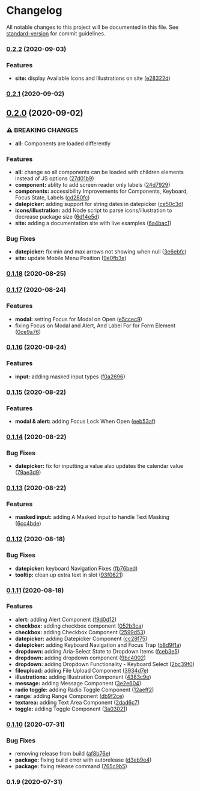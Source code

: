 # Changelog

All notable changes to this project will be documented in this file. See [standard-version](https://github.com/conventional-changelog/standard-version) for commit guidelines.

### [0.2.2](https://tfs.prd.costargroup.com///compare/v0.2.1...v0.2.2) (2020-09-03)


### Features

* **site:** display Available Icons and Illustrations on site ([e28322d](https://tfs.prd.costargroup.com///commit/e28322d5f9a8588282ea019f25045de8ce6454d5))

### [0.2.1](https://tfs.prd.costargroup.com///compare/v0.2.0...v0.2.1) (2020-09-02)

## [0.2.0](https://tfs.prd.costargroup.com///compare/v0.1.18...v0.2.0) (2020-09-02)


### ⚠ BREAKING CHANGES

* **all:** Components are loaded differently

### Features

* **all:** change so all components can be loaded with children elements instead of JS options ([27d01b9](https://tfs.prd.costargroup.com///commit/27d01b97b5a525593e97c09b4fd1cf2fd8172173))
* **component:** ablity to add screen reader only labels ([24d7929](https://tfs.prd.costargroup.com///commit/24d7929a63bdddaeed500fd11b996aa8bf92b62b))
* **components:** accessibility Improvements for Components, Keyboard, Focus State, Labels ([cd280fc](https://tfs.prd.costargroup.com///commit/cd280fcca65e5e0cfec14cfbd60a3f4eca857f2a))
* **datepicker:** adding support for string dates in datepicker ([ce50c3d](https://tfs.prd.costargroup.com///commit/ce50c3d38255fb7a0e2952db14a162367e04d9b7))
* **icons/illustration:** add Node script to parse icons/illustration to decrease package size ([6d14e5d](https://tfs.prd.costargroup.com///commit/6d14e5d496ce5634c7bfda456dcbae9de93e29de))
* **site:** adding a documentation site with live examples ([6a4bac1](https://tfs.prd.costargroup.com///commit/6a4bac1bcbdbe55ca7c18edcfea93636ad536ba5))


### Bug Fixes

* **datepicker:** fix min and max arrows not showing when null ([3e6ebfc](https://tfs.prd.costargroup.com///commit/3e6ebfcc6383c82601952544e73fba686173440b))
* **site:** update Mobile Menu Position ([9e0fb3e](https://tfs.prd.costargroup.com///commit/9e0fb3eb7c5470beced0ed22fc4ab445b0f22a6a))

### [0.1.18](https://tfs.prd.costargroup.com///compare/v0.1.17...v0.1.18) (2020-08-25)

### [0.1.17](https://tfs.prd.costargroup.com///compare/v0.1.16...v0.1.17) (2020-08-24)


### Features

* **modal:** setting Focus for Modal on Open ([e5ccec9](https://tfs.prd.costargroup.com///commit/e5ccec9ae0506b67da908c6ae1b96b55a129a191))
* fixing Focus on Modal and Alert, And Label For for Form Element ([0ce9a76](https://tfs.prd.costargroup.com///commit/0ce9a7694069c23533afc0bdc7e4dee28a898680))

### [0.1.16](https://tfs.prd.costargroup.com///compare/v0.1.15...v0.1.16) (2020-08-24)


### Features

* **input:** adding masked input types ([f0a2696](https://tfs.prd.costargroup.com///commit/f0a2696d6fb4c9ffac7abbc639277f7c3d28d2a3))

### [0.1.15](https://tfs.prd.costargroup.com///compare/v0.1.14...v0.1.15) (2020-08-22)


### Features

* **modal & alert:** adding Focus Lock When Open ([eeb53af](https://tfs.prd.costargroup.com///commit/eeb53afd625076d5baac12e92f59d073915da5e7))

### [0.1.14](https://tfs.prd.costargroup.com///compare/v0.1.13...v0.1.14) (2020-08-22)


### Bug Fixes

* **datepicker:** fix for inputting a value also updates the calendar value ([79ae3d9](https://tfs.prd.costargroup.com///commit/79ae3d9d27bf1ffd4e155138f77458778ec0ebd5))

### [0.1.13](https://tfs.prd.costargroup.com///compare/v0.1.12...v0.1.13) (2020-08-22)


### Features

* **masked input:** adding A Masked Input to handle Text Masking ([6cc4bde](https://tfs.prd.costargroup.com///commit/6cc4bde45749dd198f2b3e294e1a9b316a22015b))

### [0.1.12](https://tfs.prd.costargroup.com///compare/v0.1.11...v0.1.12) (2020-08-18)


### Bug Fixes

* **datepicker:** keyboard Navigation Fixes ([fb76bed](https://tfs.prd.costargroup.com///commit/fb76bedd7e82896076a9651f5afa522c09110229))
* **tooltip:** clean up extra text in slot ([93f0621](https://tfs.prd.costargroup.com///commit/93f0621db5419b9ba00f144c7362a6959042cbfa))

### [0.1.11](https://tfs.prd.costargroup.com///compare/v0.1.10...v0.1.11) (2020-08-18)


### Features

* **alert:** adding Alert Component ([f9d0d12](https://tfs.prd.costargroup.com///commit/f9d0d126dbdc801252d0c567e1b30c27754136da))
* **checkbox:** adding checkbox component ([052b3ca](https://tfs.prd.costargroup.com///commit/052b3cad39b417cd04e345cc11baafcb416625fc))
* **checkbox:** adding Checkbox Component ([2599d53](https://tfs.prd.costargroup.com///commit/2599d533f3aca3b56a416bced0a1a6b5185d70ba))
* **datepicker:** adding Datepicker Component ([cc28f75](https://tfs.prd.costargroup.com///commit/cc28f75dd7d3a0e1df78dd477268d892a6330c43))
* **datepicker:** adding Keyboard Navigation and Focus Trap ([b8d9f1a](https://tfs.prd.costargroup.com///commit/b8d9f1a7635f14fbbcdd5ffc5a08d1012a2092b5))
* **dropdown:** adding Aria-Select State to Dropdown Items ([fceb3e5](https://tfs.prd.costargroup.com///commit/fceb3e52236a9b1e8c4e2bc153fb9d72238cb07b))
* **dropdown:** adding dropdown component ([9bc4002](https://tfs.prd.costargroup.com///commit/9bc40020fa903ebb61aad4dfa824374e38821436))
* **dropdown:** adding Dropdown Functionality - Keyboard Select ([2bc39f0](https://tfs.prd.costargroup.com///commit/2bc39f0ae17c80702d079ab4368bbf358f94210a))
* **fileupload:** adding File Upload Component ([3934d7e](https://tfs.prd.costargroup.com///commit/3934d7ea5424a3eb4209fec3c29899dcdda4c830))
* **illustrations:** adding Illustration Component ([4383c9e](https://tfs.prd.costargroup.com///commit/4383c9ee219d0d2aa6daa9e1ad313a21b470aec7))
* **message:** adding Message Component ([3e2e604](https://tfs.prd.costargroup.com///commit/3e2e604a9793e5a0d6773649c3f2f7bc88c2f2de))
* **radio toggle:** adding Radio Toggle Component ([12aeff2](https://tfs.prd.costargroup.com///commit/12aeff24e21fefaeaa731070770f5ba4d0677eda))
* **range:** adding Range Component ([db9f2ce](https://tfs.prd.costargroup.com///commit/db9f2ce1440ae11be4b77bb12f6cfffd7194ed4b))
* **textarea:** adding Text Area Component ([2dad6c7](https://tfs.prd.costargroup.com///commit/2dad6c7a86fdb5c6deeea241ae26c23876b3aa8d))
* **toggle:** adding Toggle Component ([3a03021](https://tfs.prd.costargroup.com///commit/3a03021a3f558603e7bd9229a47f5427d80f3984))

### [0.1.10](https://tfs.prd.costargroup.com///compare/v0.1.9...v0.1.10) (2020-07-31)


### Bug Fixes

* removing release from build ([af8b76e](https://tfs.prd.costargroup.com///commit/af8b76e21a22d8ee333e2bc2c3e90484192faa5f))
* **package:** fixing build error with autorelease ([d3eb9e4](https://tfs.prd.costargroup.com///commit/d3eb9e4fa22071f386ea5e968dfa771222b37cd6))
* **package:** fixing release command ([765c9b5](https://tfs.prd.costargroup.com///commit/765c9b5e406aa9feab2fe5f7050b4f31e75f286e))

### 0.1.9 (2020-07-31)
